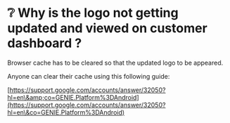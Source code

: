 # ❔ Why is the logo not getting updated and viewed on customer dashboard ?

Browser cache has to be cleared so that the updated logo to be appeared.

Anyone can clear their cache using this following guide:

[https://support.google.com/accounts/answer/32050?hl=en\&amp;co=GENIE.Platform%3DAndroid](https://support.google.com/accounts/answer/32050?hl=en\&co=GENIE.Platform%3DAndroid)
